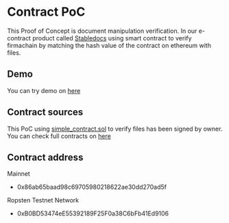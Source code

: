 # Contract PoC

This Proof of Concept is document manipulation verification.
In our e-contract product called [Stabledocs]([https://stabledocs.com/](https://stabledocs.com/)) using smart contract to verify firmachain by matching the hash value of the contract on ethereum with files.

## Demo

You can try demo on [here](https://FirmaChain.github.io/Contract-PoC)

## Contract sources

This PoC using [simple_contract.sol](https://github.com/FirmaChain/contract/blob/master/contracts/poc/simple_contract.sol) to verify files has been signed by owner.
You can check full contracts on [here](https://github.com/FirmaChain/contract/)


## Contract address

Mainnet
- 0x86ab65baad98c69705980218622ae30dd270ad5f

Ropsten Testnet Network
- 0xB0BD53474eE55392189F25F0a38C6bFb41Ed9106